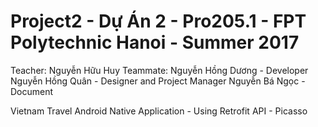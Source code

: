 # Project2 - Dự Án 2 - Pro205.1 - FPT Polytechnic Hanoi - Summer 2017
Teacher: Nguyễn Hữu Huy
Teammate:
Nguyễn Hồng Dương - Developer
Nguyễn Hồng Quân - Designer and Project Manager
Nguyễn Bá Ngọc - Document

Vietnam Travel Android Native Application - Using Retrofit API - Picasso 

